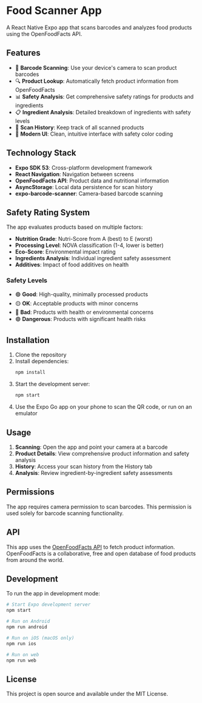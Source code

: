 # Food Scanner App

A React Native Expo app that scans barcodes and analyzes food products using the OpenFoodFacts API.

## Features

- 📱 **Barcode Scanning**: Use your device's camera to scan product barcodes
- 🔍 **Product Lookup**: Automatically fetch product information from OpenFoodFacts
- 📊 **Safety Analysis**: Get comprehensive safety ratings for products and ingredients
- 📋 **Ingredient Analysis**: Detailed breakdown of ingredients with safety levels
- 📜 **Scan History**: Keep track of all scanned products
- 🎨 **Modern UI**: Clean, intuitive interface with safety color coding

## Technology Stack

- **Expo SDK 53**: Cross-platform development framework
- **React Navigation**: Navigation between screens
- **OpenFoodFacts API**: Product data and nutritional information
- **AsyncStorage**: Local data persistence for scan history
- **expo-barcode-scanner**: Camera-based barcode scanning

## Safety Rating System

The app evaluates products based on multiple factors:

- **Nutrition Grade**: Nutri-Score from A (best) to E (worst)
- **Processing Level**: NOVA classification (1-4, lower is better)
- **Eco-Score**: Environmental impact rating
- **Ingredients Analysis**: Individual ingredient safety assessment
- **Additives**: Impact of food additives on health

### Safety Levels

- 🟢 **Good**: High-quality, minimally processed products
- 🟡 **OK**: Acceptable products with minor concerns
- 🔴 **Bad**: Products with health or environmental concerns
- 🟣 **Dangerous**: Products with significant health risks

## Installation

1. Clone the repository
2. Install dependencies:
   ```bash
   npm install
   ```
3. Start the development server:
   ```bash
   npm start
   ```
4. Use the Expo Go app on your phone to scan the QR code, or run on an emulator

## Usage

1. **Scanning**: Open the app and point your camera at a barcode
2. **Product Details**: View comprehensive product information and safety analysis
3. **History**: Access your scan history from the History tab
4. **Analysis**: Review ingredient-by-ingredient safety assessments

## Permissions

The app requires camera permission to scan barcodes. This permission is used solely for barcode scanning functionality.

## API

This app uses the [OpenFoodFacts API](https://openfoodfacts.github.io/openfoodfacts-server/api/) to fetch product information. OpenFoodFacts is a collaborative, free and open database of food products from around the world.

## Development

To run the app in development mode:

```bash
# Start Expo development server
npm start

# Run on Android
npm run android

# Run on iOS (macOS only)
npm run ios

# Run on web
npm run web
```

## License

This project is open source and available under the MIT License.
